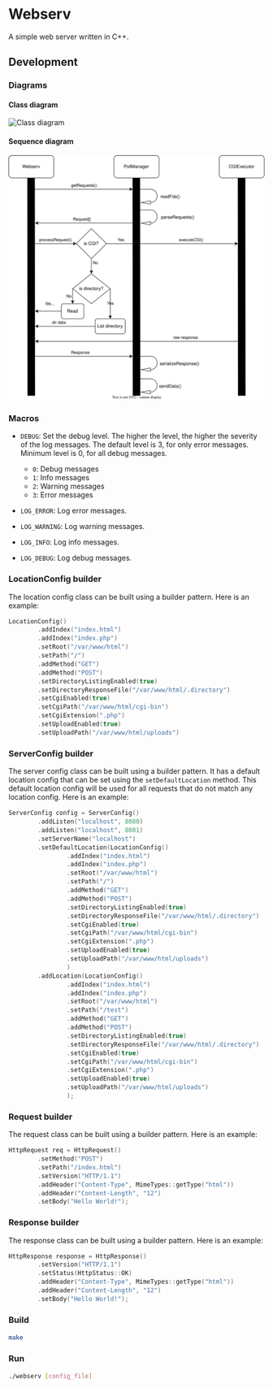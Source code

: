 # Webserv

A simple web server written in C++.

## Development

### Diagrams

#### Class diagram

![Class diagram](./docs/class_diagram.svg)

#### Sequence diagram

![Sequence diagram](./docs/sequence_diagram.svg)

### Macros

- `DEBUG`: Set the debug level. The higher the level, the higher the severity of the log messages. The default level is
  3, for only error messages. Minimum level is 0, for all debug messages.
    - `0`: Debug messages
    - `1`: Info messages
    - `2`: Warning messages
    - `3`: Error messages

- `LOG_ERROR`: Log error messages.
- `LOG_WARNING`: Log warning messages.
- `LOG_INFO`: Log info messages.
- `LOG_DEBUG`: Log debug messages.

### LocationConfig builder

The location config class can be built using a builder pattern.
Here is an example:

```cpp
LocationConfig()
        .addIndex("index.html")
        .addIndex("index.php")
        .setRoot("/var/www/html")
        .setPath("/")
        .addMethod("GET")
        .addMethod("POST")
        .setDirectoryListingEnabled(true)
        .setDirectoryResponseFile("/var/www/html/.directory")
        .setCgiEnabled(true)
        .setCgiPath("/var/www/html/cgi-bin")
        .setCgiExtension(".php")
        .setUploadEnabled(true)
        .setUploadPath("/var/www/html/uploads")
```

### ServerConfig builder

The server config class can be built using a builder pattern. It has a default location config that can be set using
the `setDefaultLocation` method. This default location config will be used for all requests that do not match any
location config.
Here is an example:

```cpp
ServerConfig config = ServerConfig()
        .addListen("localhost", 8080)
        .addListen("localhost", 8081)
        .setServerName("localhost")
        .setDefaultLocation(LocationConfig()
                .addIndex("index.html")
                .addIndex("index.php")
                .setRoot("/var/www/html")
                .setPath("/")
                .addMethod("GET")
                .addMethod("POST")
                .setDirectoryListingEnabled(true)
                .setDirectoryResponseFile("/var/www/html/.directory")
                .setCgiEnabled(true)
                .setCgiPath("/var/www/html/cgi-bin")
                .setCgiExtension(".php")
                .setUploadEnabled(true)
                .setUploadPath("/var/www/html/uploads")
                )
        .addLocation(LocationConfig()
                .addIndex("index.html")
                .addIndex("index.php")
                .setRoot("/var/www/html")
                .setPath("/test")
                .addMethod("GET")
                .addMethod("POST")
                .setDirectoryListingEnabled(true)
                .setDirectoryResponseFile("/var/www/html/.directory")
                .setCgiEnabled(true)
                .setCgiPath("/var/www/html/cgi-bin")
                .setCgiExtension(".php")
                .setUploadEnabled(true)
                .setUploadPath("/var/www/html/uploads")
                );
```

### Request builder

The request class can be built using a builder pattern.
Here is an example:

```cpp
HttpRequest req = HttpRequest()
        .setMethod("POST")
        .setPath("/index.html")
        .setVersion("HTTP/1.1")
        .addHeader("Content-Type", MimeTypes::getType("html"))
        .addHeader("Content-Length", "12")
        .setBody("Hello World!");
```

### Response builder

The response class can be built using a builder pattern.
Here is an example:

```cpp
HttpResponse response = HttpResponse()
        .setVersion("HTTP/1.1")
        .setStatus(HttpStatus::OK)
        .addHeader("Content-Type", MimeTypes::getType("html"))
        .addHeader("Content-Length", "12")
        .setBody("Hello World!");
```

### Build

```bash
make
```

### Run

```bash
./webserv [config_file]
```

